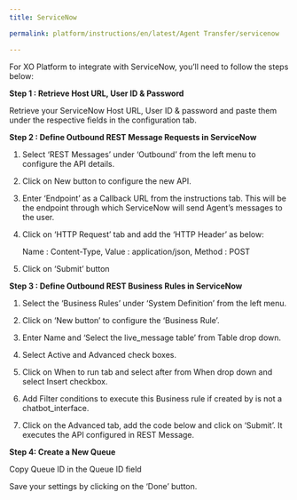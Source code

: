 ```yaml
---
title: ServiceNow

permalink: platform/instructions/en/latest/Agent Transfer/servicenow

---
```

For XO Platform to integrate with ServiceNow, you’ll need to follow the steps below:

<container>

**Step 1 : Retrieve Host URL, User ID & Password**

Retrieve your ServiceNow Host URL, User ID & password and paste them under the respective fields in the configuration tab.

</container>

<container>

**Step 2 : Define Outbound REST Message Requests in ServiceNow**

1. Select ‘REST Messages’ under ‘Outbound’ from the left menu to configure the API details.
2. Click on New button to configure the new API.
3. Enter ‘Endpoint’ as a Callback URL from the instructions tab. This will be the endpoint through which ServiceNow will send Agent’s messages to the user.
4. Click on ‘HTTP Request’ tab and add the ‘HTTP Header’ as below:

   Name : Content-Type, Value : application/json, Method : POST
   
5. Click on ‘Submit’ button

</container>

<container>
 
**Step 3 : Define Outbound REST Business Rules in ServiceNow**
 
1. Select the ‘Business Rules’ under ‘System Definition’ from the left menu.
   
2. Click on ‘New button’ to configure the ‘Business Rule’.
   
3. Enter Name and ‘Select the live_message table’ from Table drop down.
   
4. Select Active and Advanced check boxes.
   
5. Click on When to run tab and select after from When drop down and select Insert checkbox.
   
6. Add Filter conditions to execute this Business rule if created by is not a chatbot_interface.
   
7. Click on the Advanced tab, add the code below and click on ‘Submit’. It executes the API configured in REST Message.

</container>

<container>
 
**Step 4: Create a New Queue**
 
Copy Queue ID in the Queue ID field

Save your settings by clicking on the ‘Done’ button.

</container>

